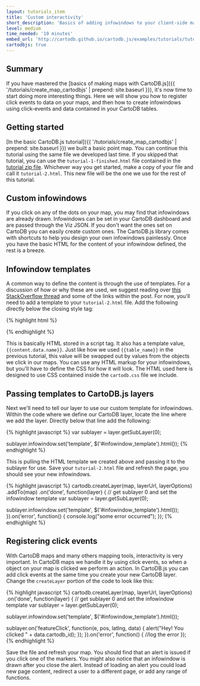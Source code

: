 ```yaml
---
layout: tutorials_item
title: 'Custom interactivity'
short_description: 'Basics of adding infowindows to your client-side maps with CartoDB.js'
level: medium
time_needed: '10 minutes'
embed_url: 'http://cartodb.github.io/cartodb.js/examples/tutorials/tutorial-2.html'
cartodbjs: true
---
```


## Summary

If you have mastered the [basics of making maps with CartoDB.js]({{ '/tutorials/create_map_cartodbjs' | prepend: site.baseurl }}), it's now time to start doing more interesting things. Here we will show you how to register click events to data on your maps, and then how to create infowindows using click-events and data contained in your CartoDB tables.

## Getting started

[In the basic CartoDB.js tutorial]({{ '/tutorials/create_map_cartodbjs' | prepend: site.baseurl }}) we built a basic point map. You can continue this tutorial using the same file we developed last time. If you skipped that tutorial, you can use the `tutorial-1-finished.html` file contained in the [tutorial zip file](http://cartodb.s3.amazonaws.com/static/tutorial_files/cartodbjs_tutorial_create_map.zip). Whichever way you get started, make a copy of your file and call it `tutorial-2.html`. This new file will be the one we use for the rest of this tutorial.

## Custom infowindows

If you click on any of the dots on your map, you may find that infowindows are already drawn. Infowindows can be set in your CartoDB dashboard and are passed through the Viz JSON. If you don't want the ones set on CartoDB you can easily create custom ones. The CartoDB.js library comes with shortcuts to help you design your own infowindows painlessly. Once you have the basic HTML for the content of your infowindow defined, the rest is a breeze.

## Infowindow templates

A common way to define the content is through the use of templates. For a discussion of how or why these are used, we suggest reading over [this StackOverflow thread](http://stackoverflow.com/questions/4912586/explanation-of-script-type-text-template-script) and some of the links within the post. For now, you'll need to add a template to your `tutorial-2.html` file. Add the following directly below the closing style tag:

{% highlight html %}
<script type="infowindow/html" id="infowindow_template">
  <div class="cartodb-popup">
    <a href="#close" class="cartodb-popup-close-button close">x</a>
     <div class="cartodb-popup-content-wrapper">
       <div class="cartodb-popup-header">
         <img style="width: 100%" src="http://cartodb.com/assets/logos/logos_full_cartodb_light-5ef5e4ff558f4f8d178ab2c8faa231c1.png"></src>
       </div>
       <div class="cartodb-popup-content">
         <!-- content.data contains the field info -->
         <h4>City: </h4>
         <p>{{content.data.name}}</p>
       </div>
     </div>
     <div class="cartodb-popup-tip-container"></div>
  </div>
</script>
{% endhighlight %}

This is basically HTML stored in a script tag. It also has a template value, `{{content.data.name}}`. Just like how we used `{{table_name}}` in the previous tutorial, this value will be swapped out by values from the objects we click in our maps. You can use any HTML markup for your infowindows, but you'll have to define the CSS for how it will look. The HTML used here is designed to use CSS contained inside the `cartodb.css` file we include.

## Passing templates to CartoDB.js layers

Next we'll need to tell our layer to use our custom template for infowindows. Within the code where we define our CartoDB layer, locate the line where we add the layer. Directly below that line add the following:

{% highlight javascript %}
var sublayer = layer.getSubLayer(0);

sublayer.infowindow.set('template', $('#infowindow_template').html());
{% endhighlight %}

This is pulling the HTML template we created above and passing it to the sublayer for use. Save your `tutorial-2.html` file and refresh the page, you should see your new infowindows.

{% highlight javascript %}
cartodb.createLayer(map, layerUrl, layerOptions)
.addTo(map)
.on('done', function(layer) {
  // get sublayer 0 and set the infowindow template
  var sublayer = layer.getSubLayer(0);

  sublayer.infowindow.set('template', $('#infowindow_template').html());
}).on('error', function() {
  console.log("some error occurred");
});
{% endhighlight %}

## Registering click events

With CartoDB maps and many others mapping tools, interactivity is very important. In CartoDB maps we handle it by using click events, so when a object on your map is clicked we perform an action. In CartoDB.js you can add click events at the same time you create your new CartoDB layer. Change the `createLayer` portion of the code to look like this:

{% highlight javascript %}
cartodb.createLayer(map, layerUrl, layerOptions)
  .on('done', function(layer) {
  // get sublayer 0 and set the infowindow template
  var sublayer = layer.getSubLayer(0);

  sublayer.infowindow.set('template', $('#infowindow_template').html());

  sublayer.on('featureClick', function(e, pos, latlng, data) {
    alert("Hey! You clicked " + data.cartodb_id);
  });
}).on('error', function() {
  //log the error
});
{% endhighlight %}

Save the file and refresh your map. You should find that an alert is issued if you click one of the markers. You might also notice that an infowindow is drawn after you close the alert. Instead of loading an alert you could load new page content, redirect a user to a different page, or add any range of functions.
